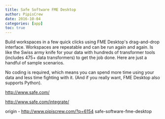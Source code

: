 ```yaml
---
title: Safe Software FME Desktop
author: PipisCrew
date: 2016-10-04
categories: [app]
toc: true
---
```


Build workspaces in a few quick clicks using FME Desktop's drag-and-drop interface. Workspaces are repeatable and can be run again and again. Is like the Swiss army knife for your data with hundreds of transformer tools (includes 475+ data transformers) to get the job done. Here are just a handful of sample scenarios.

No coding is required, which means you can spend more time using your data and less time fighting with it. (And if you really want, FME Desktop also supports Python).

http://www.safe.com/

http://www.safe.com/integrate/

origin - http://www.pipiscrew.com/?p=6154 safe-software-fme-desktop